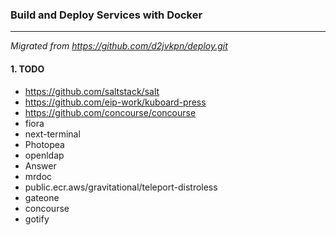 ### Build and Deploy Services with Docker
---

*Migrated from https://github.com/d2jvkpn/deploy.git*

#### 1. TODO
- https://github.com/saltstack/salt
- https://github.com/eip-work/kuboard-press
- https://github.com/concourse/concourse
- fiora
- next-terminal
- Photopea
- openldap
- Answer
- mrdoc
- public.ecr.aws/gravitational/teleport-distroless
- gateone
- concourse
- gotify
